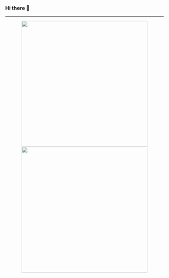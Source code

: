### Hi there 👋

---
<p align = "center">
  <img src = "https://github-readme-stats.vercel.app/api?username=PPX-LuBing&show_icons=true&theme=bear" width = 400>
  <img src = "https://github-readme-streak-stats.herokuapp.com?user=PPX-LuBing&theme=dark&hide_border=true" width = 400>
</p>

<!--
**PPX-LuBing/PPX-LuBing** is a ✨ _special_ ✨ repository because its `README.md` (this file) appears on your GitHub profile.

Here are some ideas to get you started:

- 🔭 I’m currently working on ...
- 🌱 I’m currently learning ...
- 👯 I’m looking to collaborate on ...
- 🤔 I’m looking for help with ...
- 💬 Ask me about ...
- 📫 How to reach me: ...
- 😄 Pronouns: ...
- ⚡ Fun fact: ...
-->

